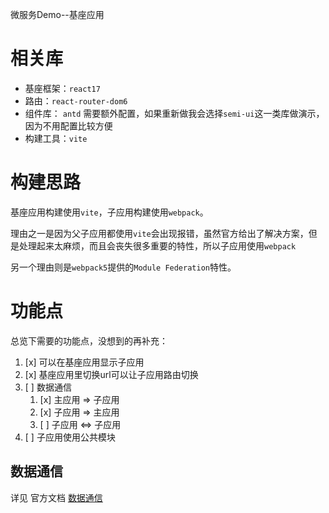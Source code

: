 微服务Demo--基座应用

# 相关库
- 基座框架：`react17` 
- 路由：`react-router-dom6` 
- 组件库： `antd` 需要额外配置，如果重新做我会选择`semi-ui`这一类库做演示，因为不用配置比较方便
- 构建工具：`vite`

# 构建思路
基座应用构建使用`vite`，子应用构建使用`webpack`。

理由之一是因为父子应用都使用`vite`会出现报错，虽然官方给出了解决方案，但是处理起来太麻烦，而且会丧失很多重要的特性，所以子应用使用`webpack`

另一个理由则是`webpack5`提供的`Module Federation`特性。

# 功能点
总览下需要的功能点，没想到的再补充：
1. [x] 可以在基座应用显示子应用
2. [x] 基座应用里切换url可以让子应用路由切换
3. [ ] 数据通信
   1. [x] 主应用 => 子应用
   2. [x] 子应用 => 主应用
   3. [ ] 子应用 <=> 子应用
4. [ ] 子应用使用公共模块

## 数据通信
详见 官方文档 [数据通信](https://cangdu.org/micro-app/docs.html#/zh-cn/data)


